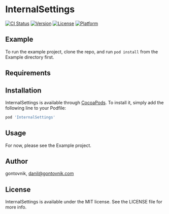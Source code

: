 # InternalSettings

[![CI Status](https://img.shields.io/travis/gontovnik/InternalSettings.svg?style=flat)](https://travis-ci.org/gontovnik/InternalSettings)
[![Version](https://img.shields.io/cocoapods/v/InternalSettings.svg?style=flat)](https://cocoapods.org/pods/InternalSettings)
[![License](https://img.shields.io/cocoapods/l/InternalSettings.svg?style=flat)](https://cocoapods.org/pods/InternalSettings)
[![Platform](https://img.shields.io/cocoapods/p/InternalSettings.svg?style=flat)](https://cocoapods.org/pods/InternalSettings)

## Example

To run the example project, clone the repo, and run `pod install` from the Example directory first.

## Requirements

## Installation

InternalSettings is available through [CocoaPods](https://cocoapods.org). To install
it, simply add the following line to your Podfile:

```ruby
pod 'InternalSettings'
```
## Usage

For now, please see the Example project.

## Author

gontovnik, danil@gontovnik.com

## License

InternalSettings is available under the MIT license. See the LICENSE file for more info.

